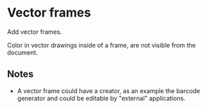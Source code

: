 # Vector frames

Add vector frames.

Color in vector drawings inside of a frame, are not visible from the document.

## Notes

- A vector frame could have a creator, as an example the barcode generator and could be editable by "external" applications.
